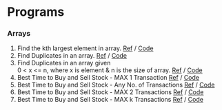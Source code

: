 # Programs

 ### Arrays
  1. Find the kth largest element in array. [Ref]() / [Code](https://github.com/Brijesh59/Programming-Questions/blob/master/Array/Program1.java)
  2. Find Duplicates in an array. [Ref]() / [Code](https://github.com/Brijesh59/Programming-Questions/blob/master/Array/Program2.java)
  3. Find Duplicates in an array given <br />
     0 < x <= n, where x is element & n is the size of array. [Ref](https://www.youtube.com/watch?v=GeHOlt_QYz8) / [Code](https://github.com/Brijesh59/Programming-Questions/blob/master/Array/Program3.java) 
  4. Best Time to Buy and Sell Stock - MAX 1 Transaction [Ref]() / [Code](https://github.com/Brijesh59/Programming-Questions/blob/master/Array/Program4.java)
  5. Best Time to Buy and Sell Stock - Any No. of Transactions [Ref]() / [Code](https://github.com/Brijesh59/Programming-Questions/blob/master/Array/Program5.java) 
  6. Best Time to Buy and Sell Stock - MAX 2 Transactions [Ref]() / [Code](https://github.com/Brijesh59/Programming-Questions/blob/master/Array/Program6.java)
  7. Best Time to Buy and Sell Stock - MAX k Transactions [Ref]() / [Code](https://github.com/Brijesh59/Programming-Questions/blob/master/Array/Program7.java)
